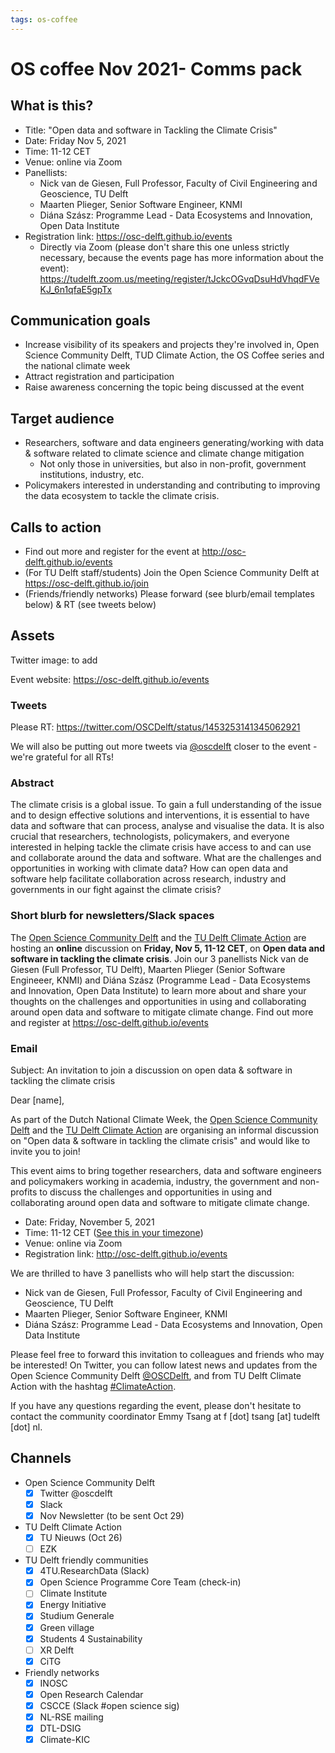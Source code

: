 ```yaml
---
tags: os-coffee
---
```


# OS coffee Nov 2021- Comms pack

## What is this?
- Title: "Open data and software in Tackling the Climate Crisis"
- Date: Friday Nov 5, 2021
- Time: 11-12 CET
- Venue: online via Zoom
- Panellists: 
    - Nick van de Giesen, Full Professor, Faculty of Civil Engineering and Geoscience, TU Delft
    - Maarten Plieger, Senior Software Engineer, KNMI
    - Diána Szász: Programme Lead - Data Ecosystems and Innovation, Open Data Institute
- Registration link: https://osc-delft.github.io/events
    -  Directly via Zoom (please don't share this one unless strictly necessary, because the events page has more information about the event): https://tudelft.zoom.us/meeting/register/tJckcOGvqDsuHdVhqdFVeKJ_6n1qfaE5gpTx

## Communication goals
- Increase visibility of its speakers and projects they're involved in, Open Science Community Delft, TUD Climate Action, the OS Coffee series and the national climate week
- Attract registration and participation
- Raise awareness concerning the topic being discussed at the event

## Target audience
- Researchers, software and data engineers generating/working with data & software related to climate science and climate change mitigation
    - Not only those in universities, but also in non-profit, government institutions, industry, etc.
- Policymakers interested in understanding and contributing to improving the data ecosystem to tackle the climate crisis.

## Calls to action
- Find out more and register for the event at http://osc-delft.github.io/events
- (For TU Delft staff/students) Join the Open Science Community Delft at https://osc-delft.github.io/join
- (Friends/friendly networks) Please forward (see blurb/email templates below) & RT (see tweets below)

## Assets

Twitter image: to add

Event website: https://osc-delft.github.io/events

### Tweets
Please RT: https://twitter.com/OSCDelft/status/1453253141345062921

We will also be putting out more tweets via [@oscdelft](https://twitter.com/oscdelft) closer to the event - we're grateful for all RTs!

### Abstract
The climate crisis is a global issue. To gain a full understanding of the issue and to design effective solutions and interventions, it is essential to have data and software that can process, analyse and visualise the data.  It is also crucial that researchers, technologists, policymakers, and everyone interested in helping tackle the climate crisis have access to and can use and collaborate around the data and software. What are the challenges and opportunities in working with climate data? How can open data and software help facilitate collaboration across research, industry and governments in our fight against the climate crisis?

### Short blurb for newsletters/Slack spaces
The [Open Science Community Delft](https://osc-delft.github.io) and the [TU Delft Climate Action](https://www.tudelft.nl/en/climate-action) are hosting an **online** discussion on **Friday, Nov 5, 11-12 CET**, on **Open data and software in tackling the climate crisis**. Join our 3 panellists Nick van de Giesen (Full Professor, TU Delft), Maarten Plieger (Senior Software Engineeer, KNMI) and Diána Szász (Programme Lead - Data Ecosystems and Innovation, Open Data Institute) to learn more about and share your thoughts on the challenges and opportunities in using and collaborating around open data and software to mitigate climate change. Find out more and register at https://osc-delft.github.io/events

### Email

Subject: An invitation to join a discussion on open data & software in tackling the climate crisis

Dear [name],

As part of the Dutch National Climate Week, the [Open Science Community Delft](https://osc-delft.github.io) and the [TU Delft Climate Action](https://www.tudelft.nl/en/climate-action) are organising an informal discussion on "Open data & software in tackling the climate crisis" and would like to invite you to join!

This event aims to bring together researchers, data and software engineers and policymakers working in academia, industry, the government and non-profits to discuss the challenges and opportunities in using and collaborating around open data and software to mitigate climate change. 


* Date: Friday, November 5, 2021
* Time: 11-12 CET ([See this in your timezone](https://arewemeetingyet.com/Amsterdam/2021-11-05/11:00/Open%20Science%20Coffee%20Delft:%20Open%20Data%20and%20Software%20in%20Tackling%20the%20Climate%20Crisis#eyJ1cmwiOiJodHRwczovL29zYy1kZWxmdC5naXRodWIuaW8vZXZlbnRzIn0=))
* Venue: online via Zoom
* Registration link: http://osc-delft.github.io/events

We are thrilled to have 3 panellists who will help start the discussion:
* Nick van de Giesen, Full Professor, Faculty of Civil Engineering and Geoscience, TU Delft
* Maarten Plieger, Senior Software Engineer, KNMI
* Diána Szász: Programme Lead - Data Ecosystems and Innovation, Open Data Institute

Please feel free to forward this invitation to colleagues and friends who may be interested! On Twitter, you can follow latest news and updates from the Open Science Community Delft [@OSCDelft](https://twitter.com/oscdelft), and from TU Delft Climate Action with the hashtag [#ClimateAction](https://twitter.com/hashtag/ClimateAction).

If you have any questions regarding the event, please don't hesitate to contact the community coordinator Emmy Tsang at f [dot] tsang [at] tudelft [dot] nl.

## Channels

- Open Science Community Delft
    - [x] Twitter @oscdelft
    - [x] Slack
    - [x] Nov Newsletter (to be sent Oct 29)
- TU Delft Climate Action
    - [x] TU Nieuws (Oct 26)
    - [ ] EZK
- TU Delft friendly communities
    - [x] 4TU.ResearchData (Slack)
    - [x] Open Science Programme Core Team (check-in)
    - [ ] Climate Institute
    - [x] Energy Initiative
    - [x] Studium Generale
    - [x] Green village
    - [x] Students 4 Sustainability
    - [ ] XR Delft
    - [x] CiTG
- Friendly networks
    - [x] INOSC
    - [x] Open Research Calendar
    - [x] CSCCE (Slack #open science sig)
    - [x] NL-RSE mailing
    - [x] DTL-DSIG
    - [x] Climate-KIC